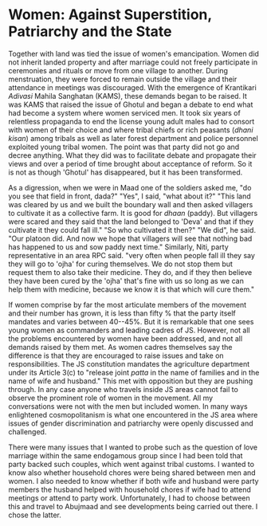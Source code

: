 # Women: Against Superstition, Patriarchy and the State

Together with land was tied the issue of
women's emancipation. Women did not
inherit landed property and after marriage
could not freely participate in ceremonies
and rituals or move from one village to
another. During menstruation, they were
forced to remain outside the village and their
attendance in meetings was discouraged.
With the emergence of Krantikari _Adivasi_
Mahila Sanghatan (KAMS), these demands
began to be raised. It was KAMS that raised
the issue of Ghotul and began a debate to
end what had become a system where
women serviced men. It took six years of
relentless propaganda to end the license
young adult males had to consort with
women of their choice and where tribal
chiefs or rich peasants (_dhani kisan_) among
tribals as well as later forest department and
police personnel exploited young tribal
women. The point was that party did not go
and decree anything. What they did was to
facilitate debate and propagate their views
and over a period of time brought about
acceptance of reform. So it is not as though
'Ghotul' has disappeared, but it has been
transformed.

As a digression, when we were in Maad one
of the soldiers asked me, "do you see that
field in front, dada?" "Yes", I said, "what
about it?" "This land was cleared by us and
we built the boundary wall and then asked
villagers to cultivate it as a collective farm. It
is good for _dhaan_ (paddy). But villagers
were scared and they said that the land
belonged to 'Deva' and that if they cultivate
it they could fall ill." "So who cultivated it
then?" "We did", he said. "Our platoon did.
And now we hope that villagers will see that
nothing bad has happened to us and sow
paddy next time." Similarly, Niti, party
representative in an area RPC said. "very
often when people fall ill they say they will
go to 'ojha' for curing themselves. We do not
stop them but request them to also take their
medicine. They do, and if they then believe
they have been cured by the 'ojha' that's fine
with us so long as we can help them with
medicine, because we know it is that which
will cure them."

If women comprise by far the most articulate
members of the movement and their number
has grown, it is less than fifty % that
the party itself mandates and varies
between 40--45%. But it is remarkable
that one sees young women as
commanders and leading cadres of JS.
However, not all the problems encountered
by women have been addressed, and not all
demands raised by them met. As women
cadres themselves say the difference is that
they are encouraged to raise issues and
take on responsibilities. The JS constitution
mandates the agriculture department under
its Article 3(c) to "release joint _patta_ in the
name of families and in the name of wife
and husband." This met with opposition but
they are pushing through. In any case
anyone who travels inside JS areas cannot
fail to observe the prominent role of women
in the movement. All my conversations were
not with the men but included women. In
many ways enlightened cosmopolitanism is
what one encountered in the JS area where
issues of gender discrimination and
patriarchy were openly discussed and
challenged.

There were many issues that I wanted to
probe such as the question of love marriage
within the same endogamous group since I
had been told that party backed such
couples, which went against tribal customs. I
wanted to know also whether household
chores were being shared between men and
women. I also needed to know whether if
both wife and husband were party members
the husband helped with household chores if
wife had to attend meetings or attend to
party work. Unfortunately, I had to choose
between this and travel to Abujmaad and
see developments being carried out there. I
chose the latter.
